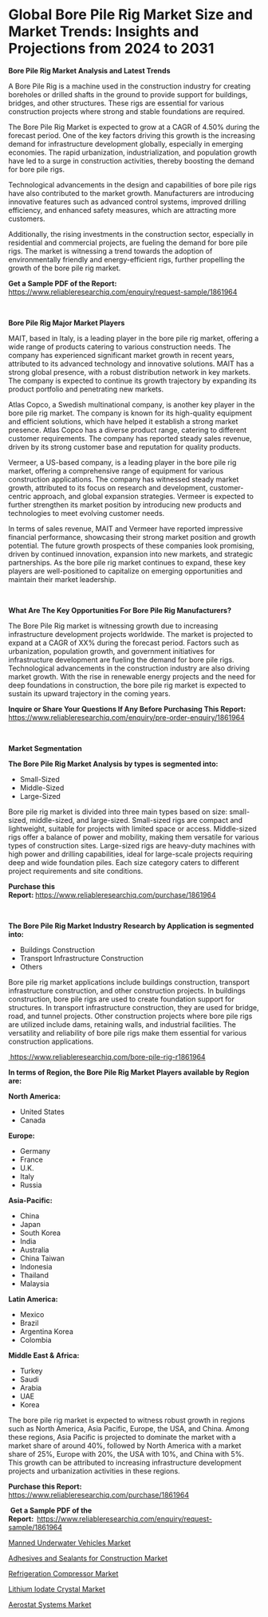 <p><h1>Global Bore Pile Rig Market Size and Market Trends: Insights and Projections from 2024 to 2031</h1></p><p><strong>Bore Pile Rig Market Analysis and Latest Trends</strong></p>
<p><p>A Bore Pile Rig is a machine used in the construction industry for creating boreholes or drilled shafts in the ground to provide support for buildings, bridges, and other structures. These rigs are essential for various construction projects where strong and stable foundations are required.</p><p>The Bore Pile Rig Market is expected to grow at a CAGR of 4.50% during the forecast period. One of the key factors driving this growth is the increasing demand for infrastructure development globally, especially in emerging economies. The rapid urbanization, industrialization, and population growth have led to a surge in construction activities, thereby boosting the demand for bore pile rigs.</p><p>Technological advancements in the design and capabilities of bore pile rigs have also contributed to the market growth. Manufacturers are introducing innovative features such as advanced control systems, improved drilling efficiency, and enhanced safety measures, which are attracting more customers.</p><p>Additionally, the rising investments in the construction sector, especially in residential and commercial projects, are fueling the demand for bore pile rigs. The market is witnessing a trend towards the adoption of environmentally friendly and energy-efficient rigs, further propelling the growth of the bore pile rig market.</p></p>
<p><strong>Get a Sample PDF of the Report:&nbsp;</strong> <a href="https://www.reliableresearchiq.com/enquiry/request-sample/1861964">https://www.reliableresearchiq.com/enquiry/request-sample/1861964</a></p>
<p>&nbsp;</p>
<p><strong>Bore Pile Rig Major Market Players</strong></p>
<p><p>MAIT, based in Italy, is a leading player in the bore pile rig market, offering a wide range of products catering to various construction needs. The company has experienced significant market growth in recent years, attributed to its advanced technology and innovative solutions. MAIT has a strong global presence, with a robust distribution network in key markets. The company is expected to continue its growth trajectory by expanding its product portfolio and penetrating new markets.</p><p>Atlas Copco, a Swedish multinational company, is another key player in the bore pile rig market. The company is known for its high-quality equipment and efficient solutions, which have helped it establish a strong market presence. Atlas Copco has a diverse product range, catering to different customer requirements. The company has reported steady sales revenue, driven by its strong customer base and reputation for quality products.</p><p>Vermeer, a US-based company, is a leading player in the bore pile rig market, offering a comprehensive range of equipment for various construction applications. The company has witnessed steady market growth, attributed to its focus on research and development, customer-centric approach, and global expansion strategies. Vermeer is expected to further strengthen its market position by introducing new products and technologies to meet evolving customer needs.</p><p>In terms of sales revenue, MAIT and Vermeer have reported impressive financial performance, showcasing their strong market position and growth potential. The future growth prospects of these companies look promising, driven by continued innovation, expansion into new markets, and strategic partnerships. As the bore pile rig market continues to expand, these key players are well-positioned to capitalize on emerging opportunities and maintain their market leadership.</p></p>
<p>&nbsp;</p>
<p><strong>What Are The Key Opportunities For Bore Pile Rig Manufacturers?</strong></p>
<p><p>The Bore Pile Rig market is witnessing growth due to increasing infrastructure development projects worldwide. The market is projected to expand at a CAGR of XX% during the forecast period. Factors such as urbanization, population growth, and government initiatives for infrastructure development are fueling the demand for bore pile rigs. Technological advancements in the construction industry are also driving market growth. With the rise in renewable energy projects and the need for deep foundations in construction, the bore pile rig market is expected to sustain its upward trajectory in the coming years.</p></p>
<p><strong>Inquire or Share Your Questions If Any Before Purchasing This Report:</strong> <a href="https://www.reliableresearchiq.com/enquiry/pre-order-enquiry/1861964">https://www.reliableresearchiq.com/enquiry/pre-order-enquiry/1861964</a></p>
<p>&nbsp;</p>
<p><strong>Market Segmentation</strong></p>
<p><strong>The Bore Pile Rig Market Analysis by types is segmented into:</strong></p>
<p><ul><li>Small-Sized</li><li>Middle-Sized</li><li>Large-Sized</li></ul></p>
<p><p>Bore pile rig market is divided into three main types based on size: small-sized, middle-sized, and large-sized. Small-sized rigs are compact and lightweight, suitable for projects with limited space or access. Middle-sized rigs offer a balance of power and mobility, making them versatile for various types of construction sites. Large-sized rigs are heavy-duty machines with high power and drilling capabilities, ideal for large-scale projects requiring deep and wide foundation piles. Each size category caters to different project requirements and site conditions.</p></p>
<p><strong>Purchase this Report:&nbsp;</strong><a href="https://www.reliableresearchiq.com/purchase/1861964">https://www.reliableresearchiq.com/purchase/1861964</a></p>
<p>&nbsp;</p>
<p><strong>The Bore Pile Rig Market Industry Research by Application is segmented into:</strong></p>
<p><ul><li>Buildings Construction</li><li>Transport Infrastructure Construction</li><li>Others</li></ul></p>
<p><p>Bore pile rig market applications include buildings construction, transport infrastructure construction, and other construction projects. In buildings construction, bore pile rigs are used to create foundation support for structures. In transport infrastructure construction, they are used for bridge, road, and tunnel projects. Other construction projects where bore pile rigs are utilized include dams, retaining walls, and industrial facilities. The versatility and reliability of bore pile rigs make them essential for various construction applications.</p></p>
<p><a href="https://www.reliableresearchiq.com/bore-pile-rig-r1861964">&nbsp;https://www.reliableresearchiq.com/bore-pile-rig-r1861964</a></p>
<p><strong>In terms of Region, the Bore Pile Rig Market Players available by Region are:</strong></p>
<p>
    <p> <strong> North America: </strong>
        <ul>
            <li>United States</li>
            <li>Canada</li>
        </ul>
        </p> 
    <p> <strong> Europe: </strong>
        <ul>
            <li>Germany</li>
            <li>France</li>
            <li>U.K.</li>
            <li>Italy</li>
            <li>Russia</li>
        </ul>
        </p> 
    <p> <strong> Asia-Pacific: </strong>
        <ul>
            <li>China</li>
            <li>Japan</li>
            <li>South Korea</li>
            <li>India</li>
            <li>Australia</li>
            <li>China Taiwan</li>
            <li>Indonesia</li>
            <li>Thailand</li>
            <li>Malaysia</li>
        </ul>
        </p> 
    <p> <strong> Latin America: </strong>
        <ul>
            <li>Mexico</li>
            <li>Brazil</li>
            <li>Argentina Korea</li>
            <li>Colombia</li>
        </ul>
        </p> 
    <p> <strong> Middle East & Africa: </strong>
        <ul>
            <li>Turkey</li>
            <li>Saudi</li>
            <li>Arabia</li>
            <li>UAE</li>
            <li>Korea</li>
        </ul>
    </p>
    </p>
<p><p>The bore pile rig market is expected to witness robust growth in regions such as North America, Asia Pacific, Europe, the USA, and China. Among these regions, Asia Pacific is projected to dominate the market with a market share of around 40%, followed by North America with a market share of 25%, Europe with 20%, the USA with 10%, and China with 5%. This growth can be attributed to increasing infrastructure development projects and urbanization activities in these regions.</p></p>
<p><strong>Purchase this Report: </strong><a href="https://www.reliableresearchiq.com/purchase/1861964">https://www.reliableresearchiq.com/purchase/1861964</a></p>
<p>&nbsp;<strong>Get a Sample PDF of the Report:&nbsp;&nbsp;</strong><a href="https://www.reliableresearchiq.com/enquiry/request-sample/1861964">https://www.reliableresearchiq.com/enquiry/request-sample/1861964</a></p>
<p><strong></strong></p>
<p><p><a href="https://github.com/waylose1223/Market-Research-Report-List-2/blob/main/manned-underwater-vehicles-market.md">Manned Underwater Vehicles Market</a></p><p><a href="https://medium.com/@marthawweekley82024/adhesives-and-sealants-for-construction-market-size-growth-and-industry-analysis-by-market-bc4e995c6c4c">Adhesives and Sealants for Construction Market</a></p><p><a href="https://github.com/hzxpgedq27/Market-Research-Report-List-1/blob/main/refrigeration-compressor-market.md">Refrigeration Compressor Market</a></p><p><a href="https://medium.com/@yasminlynch2023/lithium-iodate-crystal-industry-analysis-report-its-market-size-growing-with-a-cagr-of-4-8-f034a4742396">Lithium Iodate Crystal Market</a></p><p><a href="https://github.com/sardarp081/Market-Research-Report-List-2/blob/main/aerostat-systems-market.md">Aerostat Systems Market</a></p></p>